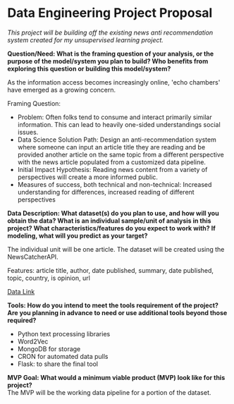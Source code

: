 # Data Engineering Project Proposal

_This project will be building off the existing news anti recommendation system created for my unsupervised learning project._

**Question/Need: What is the framing question of your analysis, or the purpose of the model/system you plan to build? Who benefits from exploring this question or building this model/system?**  

As the information access becomes increasingly online, 'echo chambers' have emerged as a growing concern. 

Framing Question:
* Problem: Often folks tend to consume and interact primarily similar information. This can lead to heavily one-sided understandings social issues. 
* Data Science Solution Path: Design an anti-recommendation system where someone can input an article title they are reading and be provided another article on the same topic from a different perspective with the news article populated from a customized data pipeline. 
* Initial Impact Hypothesis: Reading news content from a variety of perspectives will create a more informed public. 
* Measures of success, both technical and non-technical: Increased understanding for differences, increased reading of different perspectives

**Data Description: What dataset(s) do you plan to use, and how will you obtain the data? What is an individual sample/unit of analysis in this project? What characteristics/features do you expect to work with? If modeling, what will you predict as your target?**

The individual unit will be one article. The dataset will be created using the NewsCatcherAPI. 

Features: article title, author, date published, summary, date published, topic, country, is opinion, url

[Data Link](https://free-docs.newscatcherapi.com/?python#introduction)

**Tools: How do you intend to meet the tools requirement of the project? Are you planning in advance to need or use additional tools beyond those required?**  

* Python text processing libraries
* Word2Vec
* MongoDB for storage
* CRON for automated data pulls
* Flask: to share the final tool

**MVP Goal: What would a minimum viable product (MVP) look like for this project?**  
The MVP will be the working data pipeline for a portion of the dataset. 